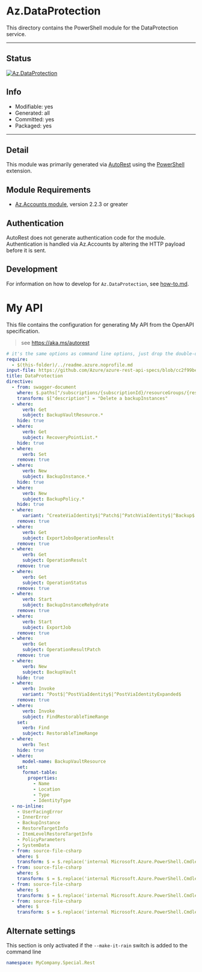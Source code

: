 <!-- region Generated -->
# Az.DataProtection
This directory contains the PowerShell module for the DataProtection service.

---
## Status
[![Az.DataProtection](https://img.shields.io/powershellgallery/v/Az.DataProtection.svg?style=flat-square&label=Az.DataProtection "Az.DataProtection")](https://www.powershellgallery.com/packages/Az.DataProtection/)

## Info
- Modifiable: yes
- Generated: all
- Committed: yes
- Packaged: yes

---
## Detail
This module was primarily generated via [AutoRest](https://github.com/Azure/autorest) using the [PowerShell](https://github.com/Azure/autorest.powershell) extension.

## Module Requirements
- [Az.Accounts module](https://www.powershellgallery.com/packages/Az.Accounts/), version 2.2.3 or greater

## Authentication
AutoRest does not generate authentication code for the module. Authentication is handled via Az.Accounts by altering the HTTP payload before it is sent.

## Development
For information on how to develop for `Az.DataProtection`, see [how-to.md](how-to.md).
<!-- endregion -->

# My API 

This file contains the configuration for generating My API from the OpenAPI specification.

> see https://aka.ms/autorest

``` yaml
# it's the same options as command line options, just drop the double-dash!
require:
  - $(this-folder)/../readme.azure.noprofile.md
input-file: https://github.com/Azure/azure-rest-api-specs/blob/cc2f99be5f9e0ff3ae6fdba3069df5a138a3622b/specification/dataprotection/resource-manager/Microsoft.DataProtection/stable/2021-01-01/dataprotection.json
title: DataProtection
directive:
  - from: swagger-document
    where: $.paths["/subscriptions/{subscriptionId}/resourceGroups/{resourceGroupName}/providers/Microsoft.DataProtection/backupVaults/{vaultName}/backupInstances/{backupInstanceName}"].delete
    transform: $["description"] = "Delete a backupInstances"
  - where:
      verb: Get
      subject: BackupVaultResource.*
    hide: true
  - where:
      verb: Get
      subject: RecoveryPointList.*
    hide: true
  - where:
      verb: Set
    remove: true
  - where:
      verb: New
      subject: BackupInstance.*
    hide: true
  - where:
      verb: New
      subject: BackupPolicy.*
    hide: true
  - where:
      variant: ^CreateViaIdentity$|^Patch$|^PatchViaIdentity$|^Backup$|^BackupViaIdentity$|^TriggerViaIdentity|^CreateViaIdentityExpanded$|^Update$|^UpdateViaIdentity$
    remove: true
  - where:
      verb: Get
      subject: ExportJobsOperationResult
    remove: true
  - where:
      verb: Get
      subject: OperationResult
    remove: true
  - where:
      verb: Get
      subject: OperationStatus
    remove: true
  - where:
      verb: Start
      subject: BackupInstanceRehydrate
    remove: true
  - where:
      verb: Start
      subject: ExportJob
    remove: true
  - where:
      verb: Get
      subject: OperationResultPatch
    remove: true
  - where:
      verb: New
      subject: BackupVault
    hide: true
  - where:
      verb: Invoke
      variant: ^Post$|^PostViaIdentity$|^PostViaIdentityExpanded$
    remove: true
  - where:
      verb: Invoke
      subject: FindRestorableTimeRange
    set:
      verb: Find
      subject: RestorableTimeRange
  - where:
      verb: Test
    hide: true
  - where:
      model-name: BackupVaultResource
    set:
      format-table:
        properties:
          - Name
          - Location
          - Type
          - IdentityType
  - no-inline:
    - UserFacingError
    - InnerError
    - BackupInstance
    - RestoreTargetInfo
    - ItemLevelRestoreTargetInfo
    - PolicyParameters
    - SystemData
  - from: source-file-csharp
    where: $
    transform: $ = $.replace('internal Microsoft.Azure.PowerShell.Cmdlets.DataProtection.Models.Api202101.IBaseBackupPolicy Property', 'public Microsoft.Azure.PowerShell.Cmdlets.DataProtection.Models.Api202101.IBaseBackupPolicy Property');
  - from: source-file-csharp
    where: $
    transform: $ = $.replace('internal Microsoft.Azure.PowerShell.Cmdlets.DataProtection.Models.Api202101.ITriggerContext Trigger', 'public Microsoft.Azure.PowerShell.Cmdlets.DataProtection.Models.Api202101.ITriggerContext Trigger');
  - from: source-file-csharp
    where: $
    transform: $ = $.replace('internal Microsoft.Azure.PowerShell.Cmdlets.DataProtection.Models.Api202101.IBackupParameters BackupParameter', 'public Microsoft.Azure.PowerShell.Cmdlets.DataProtection.Models.Api202101.IBackupParameters BackupParameter');
  - from: source-file-csharp
    where: $
    transform: $ = $.replace('internal Microsoft.Azure.PowerShell.Cmdlets.DataProtection.Models.Api202101.IAzureBackupRecoveryPoint Property', 'public Microsoft.Azure.PowerShell.Cmdlets.DataProtection.Models.Api202101.IAzureBackupRecoveryPoint Property');
```

## Alternate settings

This section is only activated if the `--make-it-rain` switch is added to the command line

``` yaml $(make-it-rain)
namespace: MyCompany.Special.Rest
```
